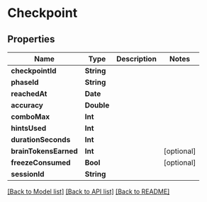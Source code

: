 # Checkpoint

## Properties
Name | Type | Description | Notes
------------ | ------------- | ------------- | -------------
**checkpointId** | **String** |  | 
**phaseId** | **String** |  | 
**reachedAt** | **Date** |  | 
**accuracy** | **Double** |  | 
**comboMax** | **Int** |  | 
**hintsUsed** | **Int** |  | 
**durationSeconds** | **Int** |  | 
**brainTokensEarned** | **Int** |  | [optional] 
**freezeConsumed** | **Bool** |  | [optional] 
**sessionId** | **String** |  | 

[[Back to Model list]](../README.md#documentation-for-models) [[Back to API list]](../README.md#documentation-for-api-endpoints) [[Back to README]](../README.md)


